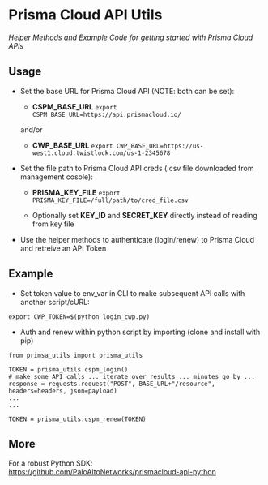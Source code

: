 # Prisma Cloud API Utils
*Helper Methods and Example Code for getting started with Prisma Cloud APIs*

## Usage

* Set the base URL for Prisma Cloud API (NOTE: both can be set):
  * **CSPM_BASE_URL** `export CSPM_BASE_URL=https://api.prismacloud.io/`
  
  and/or
  * **CWP_BASE_URL** `export CWP_BASE_URL=https://us-west1.cloud.twistlock.com/us-1-2345678`

* Set the file path to Prisma Cloud API creds (.csv file downloaded from management cosole): 
  * **PRISMA_KEY_FILE** `export PRISMA_KEY_FILE=/full/path/to/cred_file.csv`

  
  * Optionally set **KEY_ID**  and **SECRET_KEY** directly instead of reading from key file

* Use the helper methods to authenticate (login/renew) to Prisma Cloud and retreive an API Token

## Example

* Set token value to env_var in CLI to make subsequent API calls with another script/cURL:

`export CWP_TOKEN=$(python login_cwp.py)`

* Auth and renew within python script by importing (clone and install with pip)
``` 
from primsa_utils import prisma_utils

TOKEN = prisma_utils.cspm_login()
# make some API calls ... iterate over results ... minutes go by ... 
response = requests.request("POST", BASE_URL+"/resource", headers=headers, json=payload)
...
...

TOKEN = prisma_utils.cspm_renew(TOKEN)

```

## More
For a robust Python SDK: https://github.com/PaloAltoNetworks/prismacloud-api-python

